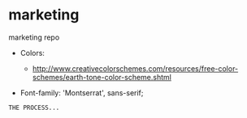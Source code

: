# marketing
marketing repo

+ Colors:
    - http://www.creativecolorschemes.com/resources/free-color-schemes/earth-tone-color-scheme.shtml

+ Font-family: 'Montserrat', sans-serif;

`THE PROCESS...`
<!-- My team was to create an (web)app where women in Africa's  marketplaces can sign up and manage inventory as well as compare prices to others' in their region. My particular job was to come up with the UI of the main page, 'marketing page' and an about page with the projects team members on it. The given responsive requirements were that as the page were scaled it looked good at 500px, 800px, and above 1000px. LESS' escapinng method was used to achieve responsiveness, along with percentages and rems as opposed to hardcoding with pixels. Speaking of LESS, seperate .less files were used for seperate sections of the pages and imported into index.less. With LESS I was able to utilize Parametric mixins, variables and nesting to achieve our teams desired look. All in all, the process was smooth, the team stayed in communication, elements were tested and re-tested, and critiques were given. We did well my team we did. -->
